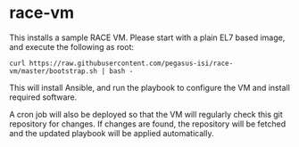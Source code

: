 # race-vm

This installs a sample RACE VM. Please start with a plain EL7 based image, and 
execute the following as root:

    curl https://raw.githubusercontent.com/pegasus-isi/race-vm/master/bootstrap.sh | bash -

This will install Ansible, and run the playbook to configure the VM and install
required software.

A cron job will also be deployed so that the VM will regularly check this git 
repository for changes. If changes are found, the repository will be fetched
and the updated playbook will be applied automatically.


